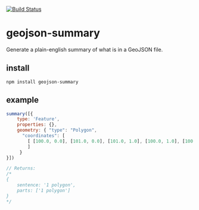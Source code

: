 [![Build Status](https://travis-ci.org/mapbox/geojson-summary.png)](https://travis-ci.org/mapbox/geojson-summary)

# geojson-summary

Generate a plain-english summary of what is in a GeoJSON file.

## install

    npm install geojson-summary

## example

```js
summary([{
    type: 'Feature',
    properties: {},
    geometry: { "type": "Polygon",
      "coordinates": [
        [ [100.0, 0.0], [101.0, 0.0], [101.0, 1.0], [100.0, 1.0], [100.0, 0.0] ]
        ]
     }
}])

// Returns:
/*
{
    sentence: '1 polygon',
    parts: ['1 polygon']
}
*/
```
